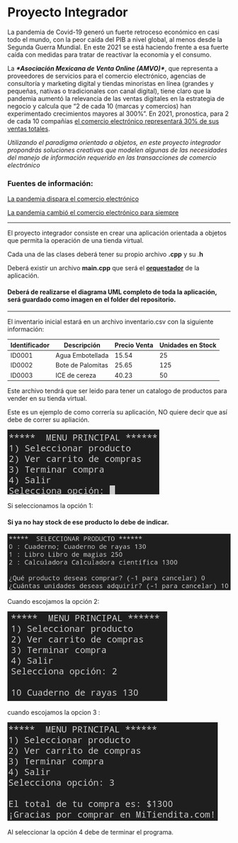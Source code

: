 # Proyecto Integrador

La pandemia de Covid-19 generó un fuerte retroceso económico en casi todo el mundo, con la peor caída del PIB a nivel global, al menos desde la Segunda Guerra Mundial. En este 2021 se está haciendo frente a esa fuerte caída con medidas para tratar de reactivar la economía y el consumo.

La ***\*Asociación Mexicana de Venta Online (AMVO)\****, que representa a proveedores de servicios para el comercio electrónico, agencias de consultoría y marketing digital y tiendas minoristas en línea (grandes y pequeñas, nativas o tradicionales con canal digital), tiene claro que la pandemia aumentó la relevancia de las ventas digitales en la estrategia de negocio y calcula que “2 de cada 10 (marcas y comercios) han experimentado crecimientos mayores al 300%”. En 2021, pronostica, para 2 de cada 10 compañías [el comercio electrónico representará 30% de sus ventas totales](https://www.amvo.org.mx/estudios/reporte-4-0-impacto-covid-19-en-venta-online-mexico/).

*Utilizando el paradigma orientado a objetos, en este proyecto integrador propondrás soluciones creativas que modelen algunas de las necesidades del manejo de información requerido en las transacciones de comercio electrónico*

### Fuentes de información:

[La pandemia dispara el comercio electrónico](https://www.elfinanciero.com.mx/bloomberg-businessweek/la-pandemia-dispara-el-comercio-electronico/)

[La pandemia cambió el comercio electrónico para siempre](https://www.eleconomista.com.mx/opinion/La-pandemia-cambio-el-comercio-electronico-para-siempre-20201109-0057.html)

------

El proyecto integrador consiste en crear una aplicación orientada a objetos que permita la operación de una tienda virtual.

Cada una de las clases deberá tener su propio archivo **.cpp** y su .**h**

Deberá existir un archivo **main.cpp** que será el <u>**orquestador**</u> de la aplicación.

#### Deberá de realizarse el diagrama UML completo de toda la aplicación, será guardado como imagen en el folder del repositorio.

------

El inventario inicial estará en un archivo inventario.csv con la siguiente información:

| Identificador | Descripción       | Precio Venta | Unidades en Stock |
| ------------- | ----------------- | ------------ | ----------------- |
| ID0001        | Agua Embotellada  | 15.54        | 25                |
| ID0002        | Bote de Palomitas | 25.65        | 125               |
| ID0003        | ICE de cereza     | 40.23        | 50                |

Este archivo tendrá que ser leido para tener un catalogo de productos para vender en su tienda virtual.

Este es un ejemplo de como correría su aplicación, NO quiere decir que así debe de correr su apliación.

![](img/MenuPrincipal.png)

Si seleccionamos la opción 1:

#### Si ya no hay stock de ese producto lo debe de indicar.

![SeleccionProducto](img/SeleccionProducto.png)

Cuando escojamos  la opción 2:

![](img/VerCarrito.png)

cuando escojamos la opcion 3 :

![TerminarCompra](img/TerminarCompra.png)



Al seleccionar la opción 4 debe de terminar el programa.


